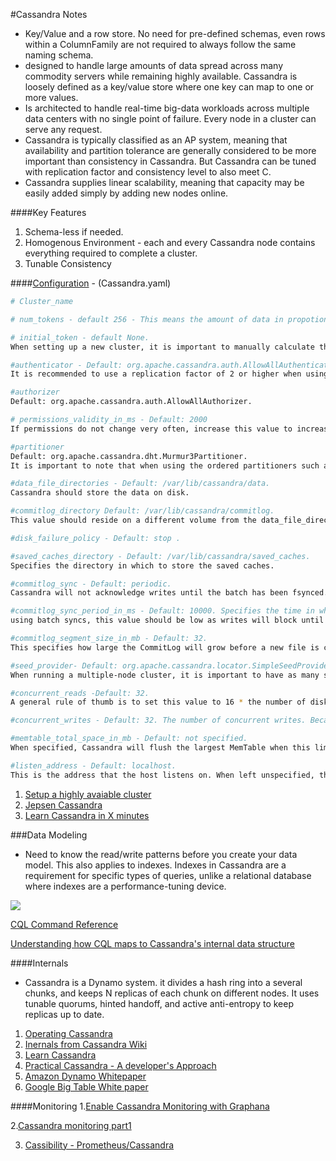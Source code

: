 #Cassandra Notes

- Key/Value and a row store. No need for pre-defined schemas, even rows within a ColumnFamily are not required to always follow the same naming schema.
- designed to handle large amounts of data spread across many commodity servers while remaining highly available. Cassandra is loosely 
defined as a key/value store where one key can map to one or more values.
- Is architected to handle real-time big-data workloads across multiple data centers with no single point of failure. Every node in a cluster can serve any request.
- Cassandra is typically classified as an AP system, meaning that availability and partition tolerance are generally considered to be more important than consistency in Cassandra. But Cassandra can be tuned with replication factor and consistency level to also meet C.
- Cassandra supplies linear scalability, meaning that capacity may be easily added simply by adding new nodes online. 

####Key Features
1. Schema-less if needed.
2. Homogenous Environment - each and every Cassandra node contains everything required to complete a cluster.
3. Tunable Consistency

####[Configuration](http://cassandra.apache.org/doc/latest/configuration/cassandra_config_file.html) - (Cassandra.yaml)
```bash
# Cluster_name

# num_tokens - default 256 - This means the amount of data in propotion to the cluster this node owns.

# initial_token - default None.
When setting up a new cluster, it is important to manually calculate the tokens for each node that will be in the cluster.

#authenticator - Default: org.apache.cassandra.auth.AllowAllAuthenticator
It is recommended to use a replication factor of 2 or higher when using the PasswordAuthenticator to prevent data loss in the event of an outage.

#authorizer
Default: org.apache.cassandra.auth.AllowAllAuthorizer.

# permissions_validity_in_ms - Default: 2000
If permissions do not change very often, increase this value to increase the read/write performance.

#partitioner
Default: org.apache.cassandra.dht.Murmur3Partitioner.
It is important to note that when using the ordered partitioners such as ByteOrdered pr CollatingOPP, the ability to do range slices is increased  but may also lead to hot spots. If you change this parameter, you will destroy all data in the data directories.

#data_file_directories - Default: /var/lib/cassandra/data.
Cassandra should store the data on disk.

#commitlog_directory Default: /var/lib/cassandra/commitlog.
This value should reside on a different volume from the data_file_directories.

#disk_failure_policy - Default: stop .

#saved_caches_directory - Default: /var/lib/cassandra/saved_caches. 
Specifies the directory in which to store the saved caches.

#commitlog_sync - Default: periodic.
Cassandra will not acknowledge writes until the batch has been fsynced.

#commitlog_sync_period_in_ms - Default: 10000. Specifies the time in which Cassandra will fsync writes to disk. When
using batch syncs, this value should be low as writes will block until the sync happens.

#commitlog_segment_size_in_mb - Default: 32. 
This specifies how large the CommitLog will grow before a new file is created.

#seed_provider- Default: org.apache.cassandra.locator.SimpleSeedProvider.
When running a multiple-node cluster, it is important to have as many seeds as possible so new nodes will be able to bootstrap in the event of an outage of a seed node.

#concurrent_reads -Default: 32.
A general rule of thumb is to set this value to 16 * the number of disks in use by data_file_directories.

#concurrent_writes - Default: 32. The number of concurrent writes. Because writes are appended to the CommitLog, they are almost never #I/O bound. The general rule of thumb for concurrent writes is 16 * the number of cores in the machine.

#memtable_total_space_in_mb - Default: not specified. 
When specified, Cassandra will flush the largest MemTable when this limit has been reached. When left unspecified, Cassandra will flush the largest MemTable when it reaches one-third of the heap.

#listen_address - Default: localhost. 
This is the address that the host listens on. When left unspecified, the listen address will default to the local address. In most cases, this will work. If left at localhost, other nodes may not be able to communicate.

```
1. [Setup a highly avaiable cluster](http://highscalability.com/blog/2016/8/1/how-to-setup-a-highly-available-multi-az-cassandra-cluster-o.html)
2. [Jepsen Cassandra](https://aphyr.com/posts/294-jepsen-cassandra)
3. [Learn Cassandra in X minutes](https://jeoygin.gitbooks.io/learn-y-in-x-minutes/content/cassandra.html)

###Data Modeling
- Need to know the read/write patterns before you create your data model. This also applies to indexes. Indexes in Cassandra are a requirement for specific types of queries, unlike a relational database where indexes are a performance-tuning device.

![](https://teddyma.gitbooks.io/learncassandra/content/assets/sortedmap.jpg)

[CQL Command Reference](http://docs.datastax.com/en/cql/3.1/cql/cql_reference/cqlCommandsTOC.html)

[Understanding how CQL maps to Cassandra's internal data structure](http://opensourceconnections.com/blog/2013/07/24/understanding-how-cql3-maps-to-cassandras-internal-data-structure/)

####Internals
- Cassandra is a Dynamo system. it divides a hash ring into a several chunks, and keeps N replicas of each chunk on different nodes. It uses tunable quorums, hinted handoff, and active anti-entropy to keep replicas up to date.

1. [Operating Cassandra](http://cassandra.apache.org/doc/latest/operating/index.html)
2. [Inernals from Cassandra Wiki](https://wiki.apache.org/cassandra/ArchitectureInternals)
3. [Learn Cassandra](https://www.gitbook.com/book/teddyma/learncassandra/details)
4. [Practical Cassandra - A developer's Approach]()
5. [Amazon Dynamo Whitepaper](http://www.allthingsdistributed.com/files/amazon-dynamo-sosp2007.pdf)
6. [Google Big Table White paper](http://xpgc.vicp.net/course/svt/TechDoc/storagepaper/bigtable-osdi06.pdf)

####Monitoring
1.[Enable Cassandra Monitoring with Graphana](https://www.pythian.com/blog/monitoring-apache-cassandra-metrics-graphite-grafana/)

2.[Cassandra monitoring part1](https://softwaremill.com/cassandra-monitoring-part-1/)

3. [Cassibility - Prometheus/Cassandra](https://github.com/outbrain/Cassibility)
